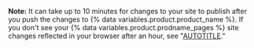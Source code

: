 **Note:** It can take up to 10 minutes for changes to your site to publish after you push the changes to {% data variables.product.product_name %}. If you don't see your {% data variables.product.prodname_pages %} site changes reflected in your browser after an hour, see "[AUTOTITLE](/pages/setting-up-a-github-pages-site-with-jekyll/about-jekyll-build-errors-for-github-pages-sites)."
